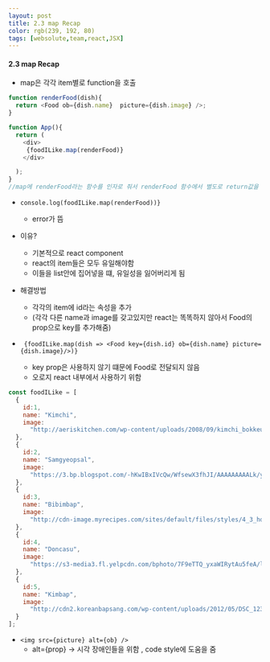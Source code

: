 ```yaml
---
layout: post
title: 2.3 map Recap
color: rgb(239, 192, 80)
tags: [websolute,team,react,JSX]
---
```


#### 2.3 map Recap

- map은 각각 item별로 function을 호출  

```javascript
function renderFood(dish){
  return <Food ob={dish.name}  picture={dish.image} />;
}

function App(){
  return (
    <div>
     {foodILike.map(renderFood)}
    </div>

  );
}
//map에 renderFood라는 함수를 인자로 줘서 renderFood 함수에서 별도로 return값을 정의 

```

- `console.log(foodILike.map(renderFood))}`
    - error가 뜸 
- 이유?
    -  기본적으로 react component
    - react의 item들은 모두 유일해야함
    - 이들을 list안에 집어넣을 떄, 유일성을 잃어버리게 됨 
- 해결방법
    - 각각의 item에 id라는 속성을 추가 
    - (각각 다른 name과 image를 갖고있지만 react는 똑똑하지 않아서 Food의 prop으로 key를 추가해줌)

- ` {foodILike.map(dish => <Food key={dish.id} ob={dish.name} picture={dish.image}/>)}`
    - key prop은 사용하지 않기 떄문에 Food로 전달되지 않음  
    - 오로지 react 내부에서 사용하기 위함

```javascript
const foodILike = [
  {
    id:1,
    name: "Kimchi",
    image:
      "http://aeriskitchen.com/wp-content/uploads/2008/09/kimchi_bokkeumbap_02-.jpg"
  },
  {
    id:2,
    name: "Samgyeopsal",
    image:
      "https://3.bp.blogspot.com/-hKwIBxIVcQw/WfsewX3fhJI/AAAAAAAAALk/yHxnxFXcfx4ZKSfHS_RQNKjw3bAC03AnACLcBGAs/s400/DSC07624.jpg"
  },
  {
    id:3,
    name: "Bibimbap",
    image:
      "http://cdn-image.myrecipes.com/sites/default/files/styles/4_3_horizontal_-_1200x900/public/image/recipes/ck/12/03/bibimbop-ck-x.jpg?itok=RoXlp6Xb"
  },
  {
    id:4,
    name: "Doncasu",
    image:
      "https://s3-media3.fl.yelpcdn.com/bphoto/7F9eTTQ_yxaWIRytAu5feA/ls.jpg"
  },
  {
    id:5,
    name: "Kimbap",
    image:
      "http://cdn2.koreanbapsang.com/wp-content/uploads/2012/05/DSC_1238r-e1454170512295.jpg"
  }
];
```

-  `<img src={picture} alt={ob} />` 
    - alt={prop} -> 시각 장애인들을 위함 , code style에 도움을 줌 
